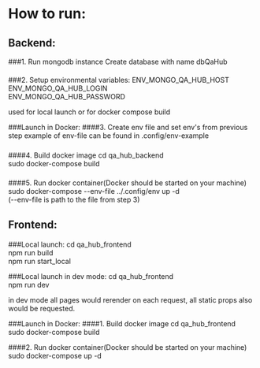 # How to run:

##
## Backend:
###1. Run mongodb instance
Create database with name dbQaHub

####
###2. Setup environmental variables:
ENV_MONGO_QA_HUB_HOST  \
ENV_MONGO_QA_HUB_LOGIN  \
ENV_MONGO_QA_HUB_PASSWORD

used for local launch or for docker compose build

###Launch in Docker:
####3. Create env file and set env's from previous step
example of env-file can be found in .config/env-example

###
####4. Build docker image
cd qa_hub_backend \
sudo docker-compose build

###
####5. Run docker container(Docker should be started on your machine)
sudo docker-compose --env-file ../.config/env up -d \
(--env-file is path to the file from step 3)

## Frontend:
####
###Local launch: 
cd qa_hub_frontend \
npm run build \
npm run start_local

###Local launch in dev mode:
cd qa_hub_frontend \
npm run dev

in dev mode all pages would rerender on each request, all static props also would be requested.

###Launch in Docker:
####1. Build docker image
cd qa_hub_frontend \
sudo docker-compose build

####2. Run docker container(Docker should be started on your machine)
sudo docker-compose up -d